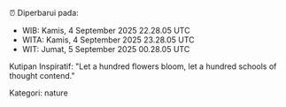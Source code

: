 ⏰ Diperbarui pada:
- WIB: Kamis, 4 September 2025 22.28.05 UTC
- WITA: Kamis, 4 September 2025 23.28.05 UTC
- WIT: Jumat, 5 September 2025 00.28.05 UTC

Kutipan Inspiratif:
"Let a hundred flowers bloom, let a hundred schools of thought contend."


Kategori: nature

